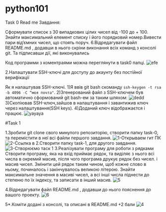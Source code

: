 # python101
 Task 0 Read me
Завдання:

Сформувати список з 30 випадкових цілих чисел від -100 до + 100.
Знайти максимальний елемент списку і його порядковий номер.Вивести
пари від’ємних чисел, що стоять поруч.
6.Відредагувати файл README.md , додавши в нього скріни виконання
всіх команд з консолі git. Та підписавши дії, які виконувались

Код программи з коментраями можна переглянути в task0 папці.
![efe](https://user-images.githubusercontent.com/81561879/124647571-cec2bd00-de9e-11eb-938e-6030402a60ac.PNG)



2.Налаштувати SSH-ключі для доступу до акаунту без постійної
верифікації

Як я налаштував SSH-ключі.
1)Я ввів git bash скоманду  `ssh-keygen -t rsa -b 4096 -C “моя почта"`.
2)Згенерований файл з SSH-ключем був автоматично сформований git bash-ем за таким шляхом: 
![dedd](https://user-images.githubusercontent.com/81561879/124647394-94592000-de9e-11eb-9458-a3e2aa62135f.PNG)
3)Скопіював SSH-ключ,зайшов в налаштування і завантижив ключ через налаштування(SSH keys).
4)Доданий ключ відображаєтся і працює.
![уауауа](https://user-images.githubusercontent.com/81561879/124647736-07fb2d00-de9f-11eb-96f7-ba07ee475230.PNG)

#Task 1

1.Зробити git clone свого минулого репозиторію, створити папку task-0, та
перемістити в неї всі файли першого завдання.
![1-Открываем гит ПК](https://user-images.githubusercontent.com/81561879/124982492-6ced8900-e03f-11eb-9516-15d34ee15b90.PNG)
![2-Ссылка в](https://user-images.githubusercontent.com/81561879/124982747-bf2eaa00-e03f-11eb-96ce-98d782b7d7c2.PNG)
2.Створити папку task-1, для другого завдання.
![3-Cтворюємо таск 1](https://user-images.githubusercontent.com/81561879/124982735-ba69f600-e03f-11eb-9c85-ca4105a8b876.PNG)
3.Реалізувати програму для роботи з рядками
Створити програму, яка на вхід приймає рядок, та виділяє з нього всі
числа в окремий масив, після чого програма друкує рядок без чисел. і
масив чисел. Змінити цей рядок таким чином, щоб кожне слово в ньому,
починалось і закінчувалось великою літерою. Знайти максимальне
значення в масиві чисел, а всі інші числа піднести до степеню по їх
індексу, та записати в інший масив.
![5](https://user-images.githubusercontent.com/81561879/124982635-9a3a3700-e03f-11eb-891c-7c124b269b96.PNG)

4.Відредагувати файл README.md , додавши до нього пояснення до
вашого проекту.
![6](https://user-images.githubusercontent.com/81561879/124982685-aaeaad00-e03f-11eb-9893-4da4f73f8396.PNG)

5*.Коміти додані з консолі, та описані в README.md +2 бали
![4](https://user-images.githubusercontent.com/81561879/124982709-b342e800-e03f-11eb-8343-c8ad5c7437c2.PNG)





